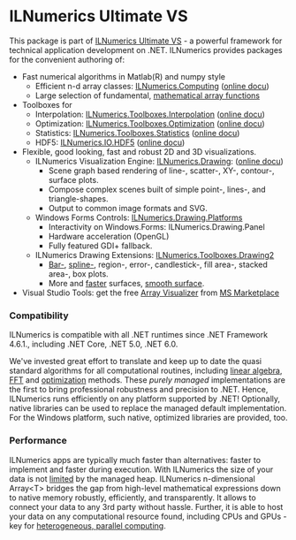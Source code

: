 ﻿# ILNumerics Ultimate VS 
This package is part of [ILNumerics Ultimate VS](https://ilnumerics.net) - a powerful framework for technical application development on .NET. 
ILNumerics provides packages for the convenient authoring of: 
- Fast numerical algorithms in Matlab(R) and numpy style
    - Efficient n-d array classes: [ILNumerics.Computing](https://www.nuget.org/packages/ILNumerics.Computing) ([online docu](https://ilnumerics.net/docs-core.html))
    - Large selection of fundamental, [mathematical array functions](https://ilnumerics.net/apidoc/?topic=html/Methods_T_ILNumerics_ILMath.htm)
- Toolboxes for 
    - Interpolation: [ILNumerics.Toolboxes.Interpolation](https://www.nuget.org/packages/ILNumerics.Toolboxes.Interpolation) ([online docu](https://ilnumerics.net/ilnumerics-interpolation-toolbox.html#))  
    - Optimization: [ILNumerics.Toolboxes.Optimization](https://www.nuget.org/packages/ILNumerics.Toolboxes.Optimization) ([online docu](https://ilnumerics.net/ilnumerics-optimization-toolbox.html))
    - Statistics: [ILNumerics.Toolboxes.Statistics](https://www.nuget.org/packages/ILNumerics.Toolboxes.Statistics) ([online docu](https://ilnumerics.net/ilnumerics-statistics-toolbox.html))
    - HDF5: [ILNumerics.IO.HDF5](https://www.nuget.org/packages/ILNumerics.IO.HDF5) ([online docu](https://ilnumerics.net/hdf5-interface.html))
- Flexible, good looking, fast and robust 2D and 3D visualizations.
    + ILNumerics Visualization Engine: [ILNumerics.Drawing](https://www.nuget.org/packages/ILNumerics.Drawing): ([online docu](https://ilnumerics.net/Visualization-API.html))
        - Scene graph based rendering of line-, scatter-, XY-, contour-, surface plots. 
        - Compose complex scenes built of simple point-, lines-, and triangle-shapes. 
        - Output to common image formats and SVG.
    + Windows Forms Controls: [ILNumerics.Drawing.Platforms](https://www.nuget.org/packages/ILNumerics.Drawing.Platforms)
        - Interactivity on Windows.Forms: ILNumerics.Drawing.Panel 
        - Hardware acceleration (OpenGL) 
        - Fully featured GDI+ fallback.
    - ILNumerics Drawing Extensions: [ILNumerics.Toolboxes.Drawing2](https://www.nuget.org/packages/ILNumerics.Toolboxes.Drawing2)
        - [Bar-](https://ilnumerics.net/bar-plots.html), [spline-](https://ilnumerics.net/spline-interpolated-lines.html), region-, error-, candlestick-, fill area-, stacked area-, box plots.
        - More and [faster](https://ilnumerics.net/interactive-fast-surface-visualization.html) surfaces, [smooth surface](https://ilnumerics.net/scattered-data-smooth-surface.html). 
- Visual Studio Tools: get the free [Array Visualizer](https://ilnumerics.net/visualstudio-extension.html) from [MS Marketplace](https://marketplace.visualstudio.com/items?itemName=ILNumericsGmbH.ilnumericsVS600)

### Compatibility
ILNumerics is compatible with all .NET runtimes since .NET Framework 4.6.1., including .NET Core, .NET 5.0, .NET 6.0. 

We've invested great effort to translate and keep up to date the quasi standard algorithms for all computational routines, including [linear algebra](https://netlib.org/lapack), [FFT](https://www2.cisl.ucar.edu/resources/legacy/fft5) and [optimization](https://netlib.org/minpack/index.html) methods. These _purely managed_ implementations are the first to bring professional robustness and precision to .NET. Hence, ILNumerics runs efficiently on any platform supported by .NET! Optionally, native libraries can be used to replace the managed default implementation. For the Windows platform, such native, optimized libraries are provided, too.

### Performance 
ILNumerics apps are typically much faster than alternatives: faster to implement and faster during execution. With ILNumerics the size of your data is not [limited](https://docs.microsoft.com/en-us/dotnet/framework/configure-apps/file-schema/runtime/gcallowverylargeobjects-element) by the managed heap. ILNumerics n-dimensional Array&lt;T> bridges the gap from high-level mathematical expressions down to native memory robustly, efficiently, and transparently. It allows to connect your data to any 3rd party without hassle. Further, it is able to host your data on any computational resource found, including CPUs and GPUs - key for [heterogeneous, parallel computing](https://ilnumerics.net/blog/ilnumerics-comes-next). 

